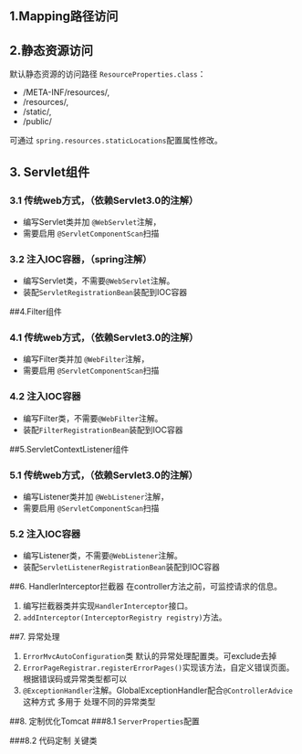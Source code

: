## 1.Mapping路径访问
   


## 2.静态资源访问
 默认静态资源的访问路径 `ResourceProperties.class`：
   - /META-INF/resources/,
   - /resources/, 
   - /static/, 
   - /public/
   
 可通过 `spring.resources.staticLocations`配置属性修改。

## 3. Servlet组件
 ### 3.1 传统web方式，（依赖Servlet3.0的注解）
 - 编写Servlet类并加 `@WebServlet`注解，
 - 需要启用 `@ServletComponentScan`扫描
 
 ### 3.2 注入IOC容器，（spring注解）
 - 编写Servlet类，不需要`@WebServlet`注解。
 - 装配`ServletRegistrationBean`装配到IOC容器
    
 
##4.Filter组件
 ### 4.1 传统web方式，（依赖Servlet3.0的注解）
  - 编写Filter类并加 `@WebFilter`注解，
  - 需要启用 `@ServletComponentScan`扫描
  
  ### 4.2 注入IOC容器
  - 编写Filter类，不需要`@WebFilter`注解。
  - 装配`FilterRegistrationBean`装配到IOC容器
 
##5.ServletContextListener组件
### 5.1 传统web方式，（依赖Servlet3.0的注解）
 - 编写Listener类并加 `@WebListener`注解，
 - 需要启用 `@ServletComponentScan`扫描
 
 ### 5.2 注入IOC容器
 - 编写Listener类，不需要`@WebListener`注解。
 - 装配`ServletListenerRegistrationBean`装配到IOC容器

##6. HandlerInterceptor拦截器
  在controller方法之前，可监控请求的信息。
1. 编写拦截器类并实现`HandlerInterceptor`接口。
2. `addInterceptor(InterceptorRegistry registry)`方法。 
   
##7. 异常处理
1. `ErrorMvcAutoConfiguration`类 默认的异常处理配置类。可exclude去掉
2. `ErrorPageRegistrar.registerErrorPages()`实现该方法，自定义错误页面。根据错误码或异常类型都可以
3. `@ExceptionHandler`注解。GlobalExceptionHandler配合`@ControllerAdvice`
 这种方式 多用于 处理不同的异常类型
 
##8. 定制优化Tomcat
###8.1 `ServerProperties`配置

###8.2 代码定制
关键类
